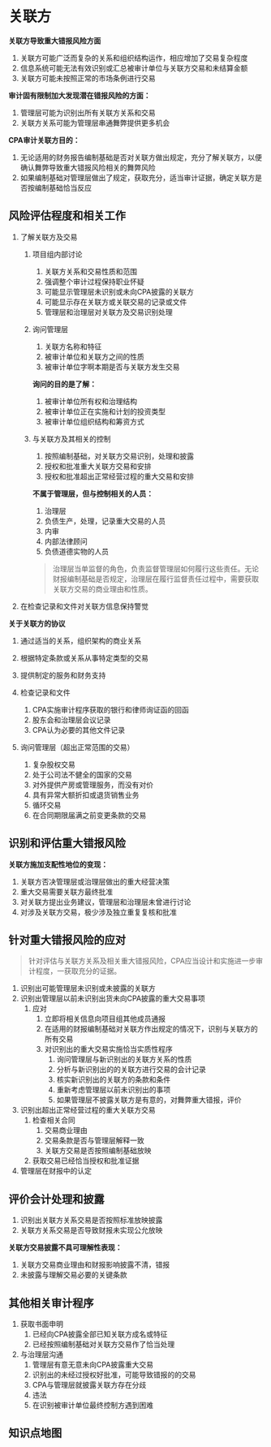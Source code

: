 # 关联方

**关联方导致重大错报风险方面**

1. 关联方可能广泛而复杂的关系和组织结构运作，相应增加了交易复杂程度
2. 信息系统可能无法有效识别或汇总被审计单位与关联方交易和未结算金额
3. 关联方可能未按照正常的市场条例进行交易

**审计固有限制加大发现潜在错报风险的方面：**

1. 管理层可能为识别出所有关联方关系和交易
2. 关联方关系可能为管理层串通舞弊提供更多机会

**CPA审计关联方目的：**

1. 无论适用的财务报告编制基础是否对关联方做出规定，充分了解关联方，以便确认舞弊导致重大错报风险相关的舞弊风险
2. 如果编制基础对管理层做出了规定，获取充分，适当审计证据，确定关联方是否按编制基础恰当反应

## 风险评估程度和相关工作

1. 了解关联方及交易

   1. 项目组内部讨论

      1. 关联方关系和交易性质和范围
      2. 强调整个审计过程保持职业怀疑
      3. 可能显示管理层未识别或未向CPA披露的关联方
      4. 可能显示存在关联方或关联交易的记录或文件
      5. 管理层和治理层对关联方及交易识别处理

   2. 询问管理层

      1. 关联方名称和特征
      2. 被审计单位和关联方之间的性质
      3. 被审计单位字啊本期是否与关联方发生交易

      **询问的目的是了解：**

      1. 被审计单位所有权和治理结构
      2. 被审计单位正在实施和计划的投资类型
      3. 被审计单位组织结构和筹资方式

   3. 与关联方及其相关的控制

      1. 按照编制基础，对关联方交易识别，处理和披露
      2. 授权和批准重大关联方交易和安排
      3. 授权和批准超出正常经营过程的重大交易和安排

      **不属于管理层，但与控制相关的人员：**

      1. 治理层
      2. 负债生产，处理，记录重大交易的人员
      3. 内审
      4. 内部法律顾问
      5. 负债道德实物的人员

      > 治理层当单监督的角色，负责监督管理层如何履行这些责任。无论财报编制基础是否规定，治理层在履行监督责任过程中，需要获取关联方交易的商业理由和性质。

2. 在检查记录和文件对关联方信息保持警觉

**关于关联方的协议**

1. 通过适当的关系，组织架构的商业关系
2. 根据特定条款或关系从事特定类型的交易
3. 提供制定的服务和财务支持



1. 检查记录和文件
   1. CPA实施审计程序获取的银行和律师询证函的回函
   2. 股东会和治理层会议记录
   3. CPA认为必要的其他文件记录
2. 询问管理层（超出正常范围的交易）
   1. 复杂股权交易
   2. 处于公司法不健全的国家的交易
   3. 对外提供产房或管理服务，而没有对价
   4. 具有异常大额折扣或退货销售业务
   5. 循环交易
   6. 在合同期限届满之前变更条款的交易

## 识别和评估重大错报风险

**关联方施加支配性地位的变现：**

1. 关联方否决管理层或治理层做出的重大经营决策
2. 重大交易需要关联方最终批准
3. 对关联方提出业务建议，管理层和治理层未曾进行讨论
4. 对涉及关联方交易，极少涉及独立重复复核和批准

## 针对重大错报风险的应对

> ​	针对评估与关联方关系及相关重大错报风险，CPA应当设计和实施进一步审计程度，一获取充分的证据。

1. 识别出可能管理层未识别或未披露的关联方
2. 识别出管理层以前未识别出货未向CPA披露的重大交易事项
   1. 应对
      1. 立即将相关信息向项目组其他成员通报
      2. 在适用的财报编制基础对关联方作出规定的情况下，识别与关联方的所有交易
      3. 对识别出的重大交易实施恰当实质性程序
         1. 询问管理层与新识别出的关联方关系的性质
         2. 分析与新识别出的的关联方进行交易的会计记录 
         3. 核实新识别出的关联方的条款和条件
         4. 重新考虑管理层以前未识别出的事项
         5. 如果管理层不披露关联方是有意的，对舞弊重大错报，评价
3. 识别出超出正常经营过程的重大关联方交易
   1. 检查相关合同
      1. 交易商业理由
      2. 交易条款是否与管理层解释一致
      3. 关联方交易是否按照编制基础放映
   2. 获取交易已经恰当授权和批准证据
4. 管理层在财报中的认定

## 评价会计处理和披露

1. 识别出关联方关系交易是否按照标准放映披露
2. 关联方关系交易是否导致财报未实现公允放映

**关联方交易披露不具可理解性表现：**

1. 关联方交易商业理由和财报影响披露不清，错报
2. 未披露与理解交易必要的关键条款

## 其他相关审计程序

1. 获取书面申明
   1. 已经向CPA披露全部已知关联方成名或特征
   2. 已经按照编制基础对关联方交易作了恰当处理
2. 与治理层沟通	
   1. 管理层有意无意未向CPA披露重大交易
   2. 识别出的未经过授权好批准，可能导致错报的的交易
   3. CPA与管理层就披露关联方存在分歧
   4. 违法
   5. 在识别被审计单位最终控制方遇到困难

## 知识点地图

